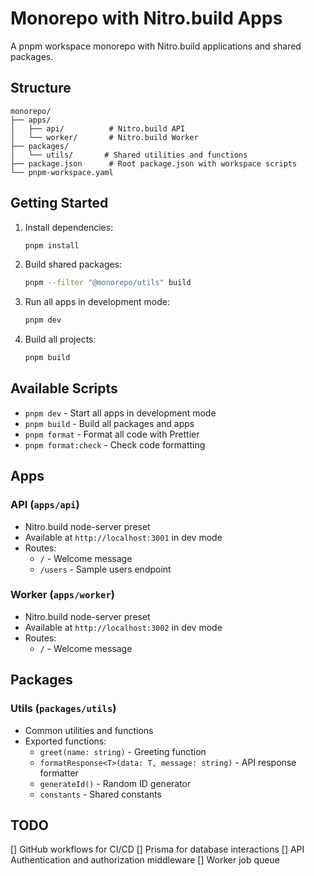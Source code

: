 # Monorepo with Nitro.build Apps

A pnpm workspace monorepo with Nitro.build applications and shared packages.

## Structure

```
monorepo/
├── apps/
│   ├── api/          # Nitro.build API
│   └── worker/       # Nitro.build Worker
├── packages/
│   └── utils/       # Shared utilities and functions
├── package.json      # Root package.json with workspace scripts
└── pnpm-workspace.yaml
```

## Getting Started

1. Install dependencies:

   ```bash
   pnpm install
   ```

2. Build shared packages:

   ```bash
   pnpm --filter "@monorepo/utils" build
   ```

3. Run all apps in development mode:

   ```bash
   pnpm dev
   ```

4. Build all projects:

   ```bash
   pnpm build
   ```

## Available Scripts

- `pnpm dev` - Start all apps in development mode
- `pnpm build` - Build all packages and apps
- `pnpm format` - Format all code with Prettier
- `pnpm format:check` - Check code formatting

## Apps

### API (`apps/api`)

- Nitro.build node-server preset
- Available at `http://localhost:3001` in dev mode
- Routes:
  - `/` - Welcome message
  - `/users` - Sample users endpoint

### Worker (`apps/worker`)

- Nitro.build node-server preset
- Available at `http://localhost:3002` in dev mode
- Routes:
  - `/` - Welcome message

## Packages

### Utils (`packages/utils`)

- Common utilities and functions
- Exported functions:
  - `greet(name: string)` - Greeting function
  - `formatResponse<T>(data: T, message: string)` - API response formatter
  - `generateId()` - Random ID generator
  - `constants` - Shared constants

## TODO

[] GitHub workflows for CI/CD
[] Prisma for database interactions
[] API Authentication and authorization middleware
[] Worker job queue
